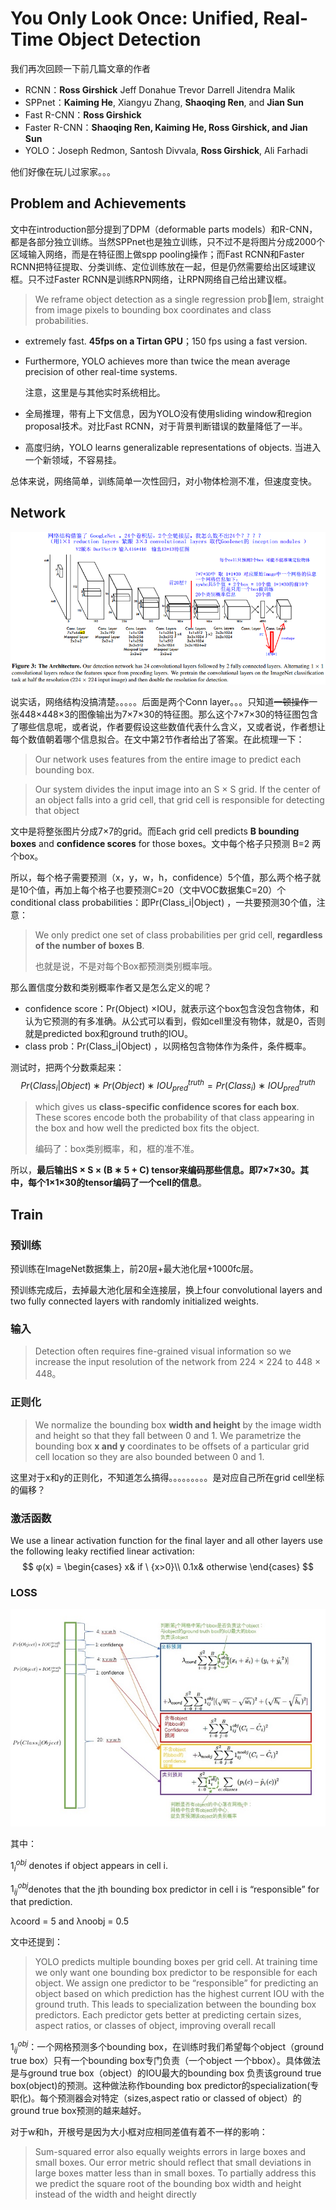 # You Only Look Once: Unified, Real-Time Object Detection

我们再次回顾一下前几篇文章的作者

+ RCNN：**Ross Girshick**   Jeff Donahue   Trevor Darrell   Jitendra Malik    
+ SPPnet：**Kaiming He**, Xiangyu Zhang, **Shaoqing Ren**, and **Jian Sun**    
+ Fast R-CNN：**Ross Girshick**    
+ Faster R-CNN：**Shaoqing Ren, Kaiming He, Ross Girshick, and Jian Sun**    
+ YOLO：Joseph Redmon, Santosh Divvala, **Ross Girshick**, Ali Farhadi

他们好像在玩儿过家家。。。

## Problem and Achievements

文中在introduction部分提到了DPM（deformable parts models）和R-CNN，都是各部分独立训练。当然SPPnet也是独立训练，只不过不是将图片分成2000个区域输入网络，而是在特征图上做spp pooling操作；而Fast RCNN和Faster RCNN把特征提取、分类训练、定位训练放在一起，但是仍然需要给出区域建议框。只不过Faster RCNN是训练RPN网络，让RPN网络自己给出建议框。

> We reframe object detection as a single regression problem, straight from image pixels to bounding box coordinates and class probabilities.

+ extremely fast. **45fps on a Tirtan GPU**；150 fps using a fast version.

+ Furthermore, YOLO achieves more than twice the mean average precision of other real-time systems.

  注意，这里是与其他实时系统相比。

+ 全局推理，带有上下文信息，因为YOLO没有使用sliding window和region proposal技术。对比Fast RCNN，对于背景判断错误的数量降低了一半。

+ 高度归纳，YOLO learns generalizable representations of objects. 当进入一个新领域，不容易挂。

总体来说，网络简单，训练简单一次性回归，对小物体检测不准，但速度变快。

## Network

![YOLO_Net](img/YOLO_Net.png)

说实话，网络结构没搞清楚。。。。。后面是两个Conn layer。。。只知道~~一顿操作~~一张448×448×3的图像输出为7×7×30的特征图。那么这个7×7×30的特征图包含了哪些信息呢，或者说，作者要假设这些数值代表什么含义，又或者说，作者想让每个数值朝着哪个信息拟合。在文中第2节作者给出了答案。在此梳理一下：

> Our network uses features from the entire image to predict each bounding box.    

> Our system divides the input image into an S × S grid. If the center of an object falls into a grid cell, that grid cell is responsible for detecting that object    

文中是将整张图片分成7×7的grid。而Each grid cell predicts **B bounding boxes** and **confidence scores** for those boxes。文中每个格子只预测 B=2 两个box。

所以，每个格子需要预测（x，y，w，h，confidence）5个值，那么两个格子就是10个值，再加上每个格子也要预测C=20（文中VOC数据集C=20）个conditional class probabilities：即Pr(Class_i|Object) ，一共要预测30个值，注意：

>  We only predict one set of class probabilities per grid cell, **regardless of the number of boxes B**.
>
> 也就是说，不是对每个Box都预测类别概率哦。

那么置信度分数和类别概率作者又是怎么定义的呢？

+ confidence score：Pr(Object) ×IOU，就表示这个box包含没包含物体，和认为它预测的有多准确。从公式可以看到，假如cell里没有物体，就是0，否则就是predicted box和ground truth的IOU。
+ class prob：Pr(Class_i|Object) ，以网格包含物体作为条件，条件概率。

测试时，把两个分数乘起来：
$$
Pr(Class_i|Object) ∗ Pr(Object) ∗ IOU^{truth}_{ pred} = Pr(Class_i) ∗ IOU^{truth}_{ pred}
$$

> which gives us **class-specific confidence scores for each box**. These scores encode both the probability of that class appearing in the box and how well the predicted box fits the object.
>
> 编码了：box类别概率，和，框的准不准。

所以，**最后输出S × S × (B ∗ 5 + C) tensor来编码那些信息。即7×7×30。其中，每个1×1×30的tensor编码了一个cell的信息**。

## Train

### 预训练

预训练在ImageNet数据集上，前20层+最大池化层+1000fc层。

预训练完成后，去掉最大池化层和全连接层，换上four convolutional layers and two fully connected layers with randomly initialized weights. 

### 输入

> Detection often requires fine-grained visual information so we increase the input resolution of the network from 224 × 224 to 448 × 448。

### 正则化

> We normalize the bounding box **width and height** by the image width and height so that they fall between 0 and 1. We parametrize the bounding box **x and y** coordinates to be offsets of a particular grid cell location so they are also bounded between 0 and 1.

这里对于x和y的正则化，不知道怎么搞得。。。。。。。。。是对应自己所在grid cell坐标的偏移？

### 激活函数

We use a linear activation function for the final layer and all other layers use the following leaky rectified linear activation:    
$$
φ(x) = 
\begin{cases}
x& if \ {x>0}\\
0.1x& otherwise
\end{cases}
$$

### LOSS

![YOLO_LOSS](img/YOLO_LOSS.jpg)

其中：

$1_i^{obj}$ denotes if object appears in cell i. 

 $1^{obj}_{ij}$denotes that the jth bounding box predictor in cell i is “responsible” for that prediction.

λcoord = 5 and λnoobj = 0.5    

文中还提到：

> YOLO predicts multiple bounding boxes per grid cell. At training time we only want one bounding box predictor to be responsible for each object. We assign one predictor to be “responsible” for predicting an object based on which prediction has the highest current IOU with the ground truth. This leads to specialization between the bounding box predictors. Each predictor gets better at predicting certain sizes, aspect ratios, or classes of object, improving overall recall    

$1^{obj}_{ij}$：一个网格预测多个bounding box，在训练时我们希望每个object（ground true box）只有一个bounding box专门负责（一个object 一个bbox）。具体做法是与ground true box（object）的IOU最大的bounding box 负责该ground true box(object)的预测。这种做法称作bounding box predictor的specialization(专职化)。每个预测器会对特定（sizes,aspect ratio or classed of object）的ground true box预测的越来越好。

对于w和h，开根号是因为大小框对应相同差值有着不一样的影响：

> Sum-squared error also equally weights errors in large boxes and small boxes. Our error metric should reflect that small deviations in large boxes matter less than in small boxes. To partially address this we predict the square root of the bounding box width and height instead of the width and height directly    

